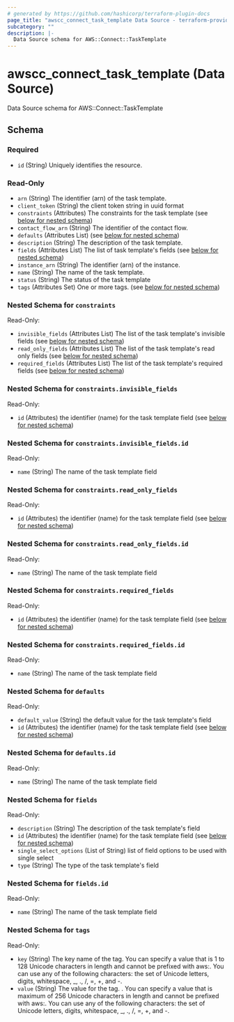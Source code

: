 ```yaml
---
# generated by https://github.com/hashicorp/terraform-plugin-docs
page_title: "awscc_connect_task_template Data Source - terraform-provider-awscc"
subcategory: ""
description: |-
  Data Source schema for AWS::Connect::TaskTemplate
---
```


# awscc_connect_task_template (Data Source)

Data Source schema for AWS::Connect::TaskTemplate



<!-- schema generated by tfplugindocs -->
## Schema

### Required

- `id` (String) Uniquely identifies the resource.

### Read-Only

- `arn` (String) The identifier (arn) of the task template.
- `client_token` (String) the client token string in uuid format
- `constraints` (Attributes) The constraints for the task template (see [below for nested schema](#nestedatt--constraints))
- `contact_flow_arn` (String) The identifier of the contact flow.
- `defaults` (Attributes List) (see [below for nested schema](#nestedatt--defaults))
- `description` (String) The description of the task template.
- `fields` (Attributes List) The list of task template's fields (see [below for nested schema](#nestedatt--fields))
- `instance_arn` (String) The identifier (arn) of the instance.
- `name` (String) The name of the task template.
- `status` (String) The status of the task template
- `tags` (Attributes Set) One or more tags. (see [below for nested schema](#nestedatt--tags))

<a id="nestedatt--constraints"></a>
### Nested Schema for `constraints`

Read-Only:

- `invisible_fields` (Attributes List) The list of the task template's invisible fields (see [below for nested schema](#nestedatt--constraints--invisible_fields))
- `read_only_fields` (Attributes List) The list of the task template's read only fields (see [below for nested schema](#nestedatt--constraints--read_only_fields))
- `required_fields` (Attributes List) The list of the task template's required fields (see [below for nested schema](#nestedatt--constraints--required_fields))

<a id="nestedatt--constraints--invisible_fields"></a>
### Nested Schema for `constraints.invisible_fields`

Read-Only:

- `id` (Attributes) the identifier (name) for the task template field (see [below for nested schema](#nestedatt--constraints--invisible_fields--id))

<a id="nestedatt--constraints--invisible_fields--id"></a>
### Nested Schema for `constraints.invisible_fields.id`

Read-Only:

- `name` (String) The name of the task template field



<a id="nestedatt--constraints--read_only_fields"></a>
### Nested Schema for `constraints.read_only_fields`

Read-Only:

- `id` (Attributes) the identifier (name) for the task template field (see [below for nested schema](#nestedatt--constraints--read_only_fields--id))

<a id="nestedatt--constraints--read_only_fields--id"></a>
### Nested Schema for `constraints.read_only_fields.id`

Read-Only:

- `name` (String) The name of the task template field



<a id="nestedatt--constraints--required_fields"></a>
### Nested Schema for `constraints.required_fields`

Read-Only:

- `id` (Attributes) the identifier (name) for the task template field (see [below for nested schema](#nestedatt--constraints--required_fields--id))

<a id="nestedatt--constraints--required_fields--id"></a>
### Nested Schema for `constraints.required_fields.id`

Read-Only:

- `name` (String) The name of the task template field




<a id="nestedatt--defaults"></a>
### Nested Schema for `defaults`

Read-Only:

- `default_value` (String) the default value for the task template's field
- `id` (Attributes) the identifier (name) for the task template field (see [below for nested schema](#nestedatt--defaults--id))

<a id="nestedatt--defaults--id"></a>
### Nested Schema for `defaults.id`

Read-Only:

- `name` (String) The name of the task template field



<a id="nestedatt--fields"></a>
### Nested Schema for `fields`

Read-Only:

- `description` (String) The description of the task template's field
- `id` (Attributes) the identifier (name) for the task template field (see [below for nested schema](#nestedatt--fields--id))
- `single_select_options` (List of String) list of field options to be used with single select
- `type` (String) The type of the task template's field

<a id="nestedatt--fields--id"></a>
### Nested Schema for `fields.id`

Read-Only:

- `name` (String) The name of the task template field



<a id="nestedatt--tags"></a>
### Nested Schema for `tags`

Read-Only:

- `key` (String) The key name of the tag. You can specify a value that is 1 to 128 Unicode characters in length and cannot be prefixed with aws:. You can use any of the following characters: the set of Unicode letters, digits, whitespace, _, ., /, =, +, and -.
- `value` (String) The value for the tag. . You can specify a value that is maximum of 256 Unicode characters in length and cannot be prefixed with aws:. You can use any of the following characters: the set of Unicode letters, digits, whitespace, _, ., /, =, +, and -.
